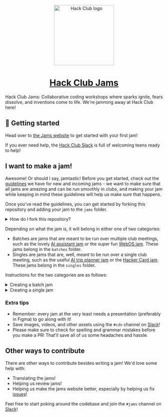<p align="center"><img width="192" alt="Hack Club logo" src="https://assets.hackclub.com/flag-standalone.svg"></p>
<h1 align="center"><a href="https://jams.hackclub.com">Hack Club Jams</a></h1>

Hack Club Jams: Collaborative coding workshops where sparks ignite, fears dissolve, and inventions come to life. We're jamming away at Hack Club here!

## 🎉 Getting started

Head over to [the Jams website](https://jams.hackclub.com) to get started with your first jam!

If you ever need help, the [Hack Club Slack](https://hackclub.com/slack/) is full of welcoming teens ready to help!

## I want to make a jam!

Awesome! Or should I say, jamtastic! Before you get started, check out the [guidelines](https://docs.google.com/document/d/1apYcjpCHrA5hJZa2-g_A8ToJeOv-2zwfRV4bg7l2G_k/edit) we have for new and incoming jams - we want to make sure that all jams are amazing and can be run smoothly in clubs, and making your jam while keeping in mind these guidelines will help us make sure that happens.

Once you've read the guidelines, you can get started by forking this repository and adding your jam to the `jams` folder.

<details>
    <summary>How do I fork this repository?</summary>

Click on the "Fork" button in the top right corner of this page and follow the prompts to create your own copy of this repo.

Afterwards, clone your copy:

```
git clone https://github.com/<your username>/jams
```

Now head to where the copy is on your computer and start making some changes!

Once you're done, you can make a pull request (PR) to this repository. To do that, run the following on your computer inside your jams folder:

```
git add .
git commit -m "<What did you do?>"
git push
```

This will send the changes you made to your repository. To send it to ours, go to your repository on GitHub and click on the button that says `Contribute` right above the code viewer. It will ask you to `Open a pull request` - go ahead and do that. It'll take you to a page that looks like this:

![PR page](https://cloud-3d1rlweqr-hack-club-bot.vercel.app/0screenshot_2023-08-16_at_15-47-10_comparing_hackclub_main...jianmin-chen_main____hackclub_workshops.png)

Fill in the title, maybe add a little description, and click that big green button that says `Create pull request`! That's it! You've made a PR!

</details>

Depending on what the jam is, it will belong in either one of two categories:

- Batches are jams that are meant to be run over multiple club meetings, such as the lovely [AI assistant jam](https://jams.hackclub.dev/batch/artificial-intelligence) or the super fun [WebOS jam](https://jams.hackclub.dev/batch/webOS). These jams belong in the `batches` folder.
- Singles are jams that are, well, meant to be run over a single club meeting, such as the useful [AI trip planner jam](https://jams.hackclub.dev/jam/ai-travel) or the [Hacker Card jam](https://jams.hackclub.dev/jam/hacker-card). These jams belong in the `singles` folder.

Instructions for the two categories are as follows:

<details>
    <summary>Creating a batch jam</summary>
<br/>
Head over to `jams/batches`, and create a new folder with the name of your jam. Inside that folder, create a `readMe` folder, and create a new file inside `readMe` called `en-US.md` (or whatever your locale is) with the following content:

```markdown
---
title: 'your title'
contributor: 'your github username'
description: 'description of your batch jam'
video: 'video (demo) of your batch jam'
thumbnail: 'thumbail image link'
keywords: 'a, lis of, keywords separated by comma space'
timeEstimate: '4 Hours'
difficulty: '(Beginner, Intermediate, Difficult)'
slug: 'a unique slug for people visiting your jam'
isBatch: True
---
```

We use this info for this page:

![Batch info](https://cloud-qitwm6rk9-hack-club-bot.vercel.app/0screenshot_2023-08-16_at_14-45-22_create_your_own_smart_ai_voice_companion.png)

Now you can start writing the parts for your jam! For every part of your jam, create a folder inside your jam folder titled `part-<part #>`. Create a file inside that folder called `en-US.md` (or whatever your locale is) and will it with the following content:

```markdown
---
part: "part-#"
batch: 'slug of the batch this jam is a child of'
totalParts: 'total number of parts in the jam'
title: 'your title'
description: 'a quick description!'
contributor: 'your GitHub username'
contributorSlackID: 'your Slack ID'
thumbnail: 'thumbnail image link'
timeEstimate: ''
difficulty: '(Beginner, Intermediate, Difficult)'
keywords: 'a, list, of, keywords separated by comma space'
presentation: 'link to figma slides'
presentationPlay: 'link to figma slides in presentation mode'
presentationPDF: 'link to pdf of slides'
notes: 'link to notes (optional)'
poster: 'link to poster (optional)'
video: 'link to video (optional)'
---
```

Now start writing your batch jam!

</details>

<details>
    <summary>Creating a single jam</summary>
<br/>
Head over to `jams/singles`, and create a new folder with the name of your jam. Inside that folder, create a file called `en-US.md` (or whatever your locale is) with the following content:

```markdown
---
title: 'your title'
description: 'a quick description!'
contributor: 'your GitHub username'
contributorSlackID: 'your Slack ID'
thumbnail: 'thumbnail image link'
timeEstimate: ''
difficulty: '(Beginner, Intermediate, Difficult)'
keywords: 'a, list, of, keywords separated by comma space'
presentation: 'link to figma slides'
presentationPlay: 'link to figma slides in presentation mode'
presentationPDF: 'link to pdf of slides'
notes: 'link to notes (optional)'
poster: 'link to poster (optional)'
video: 'link to video (optional)'
slug: 'a unique slug for people visiting your jam'
---
```

Now start writing your jam!

</details>

### Extra tips

- Remember: every jam at the very least needs a presentation (preferably in Figma) to go along with it!
- Save images, videos, and other assets using the `#cdn` channel on [Slack](https://hackclub.com/slack/)!
- Please make sure to check for spelling and grammar mistakes before you make a PR! That'll save all of us some headaches and hassle.

## Other ways to contribute

There are other ways to contribute besides writing a jam! We'd love some help with:

- Translating the jams!
- Helping us review jams!
- Helping us make the jams website better, especially by helping us fix [issues](https://github.com/hackclub/jams/issues)!

Feel free to start poking around the codebase and join the `#jams` channel on [Slack](https://hackclub.com/slack/)!
